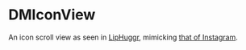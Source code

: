 DMIconView
==========

An icon scroll view as seen in [LipHuggr](https://itunes.apple.com/us/app/liphuggr/id555205756?mt=8), mimicking [that of Instagram](http://www.technobuffalo.com/wp-content/uploads/2011/12/Instagram-Screenshot.png).
